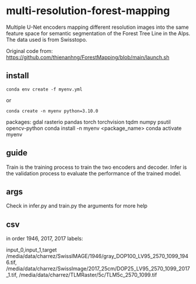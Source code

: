 # multi-resolution-forest-mapping
Multiple U-Net encoders mapping different resolution images into the same feature space for semantic segmentation of the Forest Tree Line in the Alps. The data used is from Swisstopo.

Original code from: https://github.com/thienanhng/ForestMapping/blob/main/launch.sh

## install

    conda env create -f myenv.yml

or

    conda create -n myenv python=3.10.0

packages: gdal rasterio pandas torch torchvision tqdm numpy psutil opencv-python
    conda install -n myenv <package_name>
    conda activate myenv

## guide

Train is the training process to train the two encoders and decoder.
Infer is the validation process to evaluate the performance of the trained model.

## args

Check in infer.py and train.py the arguments for more help

## csv

in order 1946, 2017, 2017 labels:

input_0,input_1,target
/media/data/charrez/SwissIMAGE/1946/gray_DOP100_LV95_2570_1099_1946.tif,
/media/data/charrez/SwissImage/2017_25cm/DOP25_LV95_2570_1099_2017_1.tif,
/media/data/charrez/TLMRaster/5c/TLM5c_2570_1099.tif